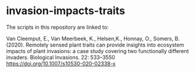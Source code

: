 # invasion-impacts-traits

The scripts in this repository are linked to:

Van Cleemput, E., Van Meerbeek, K., Helsen,K., Honnay, O., Somers, B. (2020). Remotely sensed plant traits can provide insights into ecosystem impacts of plant invasions: a case study covering two functionally different invaders. Biological Invasions. 22: 533–3550
https://doi.org/10.1007/s10530-020-02338-x
